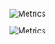 ![Metrics](https://metrics.lecoq.io/PaulSpoerry?template=classic&base.indepth=true&repositories.affiliations=owner%2C%20member&commits.authoring=.user.login%2C%20github%40paulspoerry.com%2C%20pspoerry%40doctorssupplementstore.com%2C%20paul%40paulspoerry.com%2C%20PaulSpoerry%2C%20PaulDSS&introduction=1&habits=1&fortune=1&topics=1&languages=1&base=header%2C%20activity%2C%20community%2C%20repositories%2C%20metadata&base.indepth=true&base.hireable=false&base.skip=false&languages=false&languages.limit=8&languages.threshold=0%25&languages.other=false&languages.colors=github&languages.sections=most-used&languages.indepth=true&languages.analysis.timeout=15&languages.analysis.timeout.repositories=7.5&languages.categories=markup%2C%20programming&languages.recent.categories=markup%2C%20programming&languages.recent.load=300&languages.recent.days=14&topics=false&topics.mode=icons&topics.sort=starred&topics.limit=15&habits=false&habits.from=200&habits.days=365&habits.facts=true&habits.charts=true&habits.charts.type=chartist&habits.trim=false&habits.languages.limit=8&habits.languages.threshold=0%25&introduction=false&introduction.title=true&fortune=false&config.timezone=America%2FChicago&config.octicon=true&config.display=columns)

![Metrics](/github-metrics.svg)
